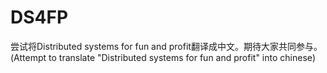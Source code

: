 # DS4FP
尝试将Distributed systems for fun and profit翻译成中文。期待大家共同参与。(Attempt to translate "Distributed systems for fun and profit" into chinese)
